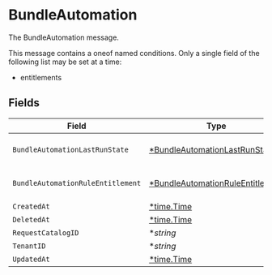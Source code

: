 # BundleAutomation

The BundleAutomation message.

This message contains a oneof named conditions. Only a single field of the following list may be set at a time:
  - entitlements



## Fields

| Field                                                                                      | Type                                                                                       | Required                                                                                   | Description                                                                                |
| ------------------------------------------------------------------------------------------ | ------------------------------------------------------------------------------------------ | ------------------------------------------------------------------------------------------ | ------------------------------------------------------------------------------------------ |
| `BundleAutomationLastRunState`                                                             | [*BundleAutomationLastRunState](../../models/shared/bundleautomationlastrunstate.md)       | :heavy_minus_sign:                                                                         | The BundleAutomationLastRunState message.                                                  |
| `BundleAutomationRuleEntitlement`                                                          | [*BundleAutomationRuleEntitlement](../../models/shared/bundleautomationruleentitlement.md) | :heavy_minus_sign:                                                                         | The BundleAutomationRuleEntitlement message.                                               |
| `CreatedAt`                                                                                | [*time.Time](https://pkg.go.dev/time#Time)                                                 | :heavy_minus_sign:                                                                         | N/A                                                                                        |
| `DeletedAt`                                                                                | [*time.Time](https://pkg.go.dev/time#Time)                                                 | :heavy_minus_sign:                                                                         | N/A                                                                                        |
| `RequestCatalogID`                                                                         | **string*                                                                                  | :heavy_minus_sign:                                                                         | The requestCatalogId field.                                                                |
| `TenantID`                                                                                 | **string*                                                                                  | :heavy_minus_sign:                                                                         | The tenantId field.                                                                        |
| `UpdatedAt`                                                                                | [*time.Time](https://pkg.go.dev/time#Time)                                                 | :heavy_minus_sign:                                                                         | N/A                                                                                        |